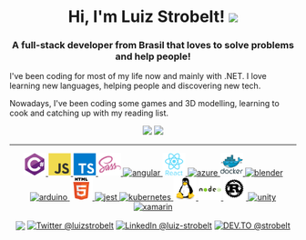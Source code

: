 <h1 align="center">
  Hi, I'm Luiz Strobelt!
  <img src="https://cultofthepartyparrot.com/parrots/hd/middleparrot.gif" height="30"/>
</h1>
<h3 align="center">
  A full-stack developer from Brasil that loves to solve problems and help
  people!
</h3>

<p align="center">
</p>

<p>
  I've been coding for most of my life now and mainly with .NET. I love learning
  new languages, helping people and discovering new tech.
</p>
<p>
  Nowadays, I've been coding some games and 3D modelling, learning to cook and 
  catching up with my reading list.
</p>

<p align="center">
  <img
    src="https://github-readme-stats.vercel.app/api/top-langs?username=strobelt&show_icons=true&theme=react&hide_border=true&locale=en&layout=compact&bg_color=14,15013c,8c03b1,8c0b65&border_radius=0"
    height="160"
  />
  <img
    src="https://github-readme-stats.vercel.app/api?username=strobelt&show_icons=true&theme=react&hide_border=true&locale=en&bg_color=14,8c0b65,8c03b1,15013c&count_private=true&hide=issues&border_radius=0"
    height="160"
  />
</p>

<hr />

<p align="center">
  <a href="https://www.w3schools.com/cs/" target="_blank">
    <img
      src="https://raw.githubusercontent.com/devicons/devicon/master/icons/csharp/csharp-original.svg"
      alt="csharp"
      width="40"
      height="40"
    />
  </a>
  <a
    href="https://developer.mozilla.org/en-US/docs/Web/JavaScript"
    target="_blank"
  >
    <img
      src="https://raw.githubusercontent.com/devicons/devicon/master/icons/javascript/javascript-original.svg"
      alt="javascript"
      width="40"
      height="40"
    />
  </a>
  <a href="https://www.typescriptlang.org/" target="_blank">
    <img
      src="https://raw.githubusercontent.com/devicons/devicon/master/icons/typescript/typescript-original.svg"
      alt="typescript"
      width="40"
      height="40"
    />
  </a>
  <a href="https://sass-lang.com" target="_blank">
    <img
      src="https://raw.githubusercontent.com/devicons/devicon/master/icons/sass/sass-original.svg"
      alt="sass"
      width="40"
      height="40"
    />
  </a>
  <a href="https://angular.io" target="_blank">
    <img
      src="https://angular.io/assets/images/logos/angular/angular.svg"
      alt="angular"
      width="40"
      height="40"
    />
  </a>
  <a href="https://reactjs.org/" target="_blank">
    <img
      src="https://raw.githubusercontent.com/devicons/devicon/master/icons/react/react-original-wordmark.svg"
      alt="react"
      width="40"
      height="40"
    />
  </a>

  <a href="https://azure.microsoft.com/en-in/" target="_blank">
    <img
      src="https://www.vectorlogo.zone/logos/microsoft_azure/microsoft_azure-icon.svg"
      alt="azure"
      width="40"
      height="40"
    />
  </a>

  <a href="https://www.docker.com/" target="_blank">
    <img
      src="https://raw.githubusercontent.com/devicons/devicon/master/icons/docker/docker-original-wordmark.svg"
      alt="docker"
      width="40"
      height="40"
    />
  </a>

  <a href="https://www.blender.org/" target="_blank">
    <img
      src="https://download.blender.org/branding/community/blender_community_badge_white.svg"
      alt="blender"
      width="40"
      height="40"
    />
  </a>
  <a href="https://www.arduino.cc/" target="_blank">
    <img
      src="https://cdn.worldvectorlogo.com/logos/arduino-1.svg"
      alt="arduino"
      width="40"
      height="40"
    />
  </a>
  <a href="https://www.w3.org/html/" target="_blank">
    <img
      src="https://raw.githubusercontent.com/devicons/devicon/master/icons/html5/html5-original-wordmark.svg"
      alt="html5"
      width="40"
      height="40"
    />
  </a>
  <a href="https://jestjs.io" target="_blank">
    <img
      src="https://www.vectorlogo.zone/logos/jestjsio/jestjsio-icon.svg"
      alt="jest"
      width="40"
      height="40"
    />
  </a>
  <a href="https://kubernetes.io" target="_blank">
    <img
      src="https://www.vectorlogo.zone/logos/kubernetes/kubernetes-icon.svg"
      alt="kubernetes"
      width="40"
      height="40"
    />
  </a>
  <a href="https://www.linux.org/" target="_blank">
    <img
      src="https://raw.githubusercontent.com/devicons/devicon/master/icons/linux/linux-original.svg"
      alt="linux"
      width="40"
      height="40"
    />
  </a>
  <a href="https://nodejs.org" target="_blank">
    <img
      src="https://raw.githubusercontent.com/devicons/devicon/master/icons/nodejs/nodejs-original-wordmark.svg"
      alt="nodejs"
      width="40"
      height="40"
    />
  </a>
  <a href="https://www.rust-lang.org" target="_blank">
    <img
      src="https://raw.githubusercontent.com/devicons/devicon/master/icons/rust/rust-plain.svg"
      alt="rust"
      width="40"
      height="40"
    />
  </a>
  <a href="https://unity.com/" target="_blank">
    <img
      src="https://www.vectorlogo.zone/logos/unity3d/unity3d-icon.svg"
      alt="unity"
      width="40"
      height="40"
    />
  </a>
  <a href="https://dotnet.microsoft.com/apps/xamarin" target="_blank">
    <img
      src="https://raw.githubusercontent.com/detain/svg-logos/780f25886640cef088af994181646db2f6b1a3f8/svg/xamarin.svg"
      alt="xamarin"
      width="40"
      height="40"
    />
  </a>
</p>

<p align="center">
   <img
      align="center"
      src="https://api.visitorbadge.io/api/visitors?path=strobelt%2Fstrobelt&label=Views&labelColor=%23310178&countColor=%23555555"
      height="30"
  />
  <a href="https://twitter.com/luizstrobelt" target="_blank"
    ><img
      align="center"
      src="https://custom-icon-badges.herokuapp.com/twitter/follow/luizstrobelt?color=56B6F2&labelColor=1DA1F2&style=for-the-badge&logo=twitter&label=Follow+&logoColor=white"
      alt="Twitter @luizstrobelt"
  /></a>
  <a href="https://linkedin.com/in/luiz-strobelt" target="_blank"
    ><img
      align="center"
      src="https://custom-icon-badges.herokuapp.com/badge/custom-396-blue.svg?color=2C77C2&labelColor=0A66C2&style=for-the-badge&logo=linkedin&label=Connect&logoColor=white"
      alt="LinkedIn @luiz-strobelt"
  /></a>
  <a href="https://dev.to/strobelt" target="_blank"
    ><img
      align="center"
      src="https://custom-icon-badges.herokuapp.com/badge/custom-1-black.svg?color=555&labelColor=000000&style=for-the-badge&logo=devdotto&label=Posts&logoColor=white"
      alt="DEV.TO @strobelt"
      height="30"
  /></a>
</p>
